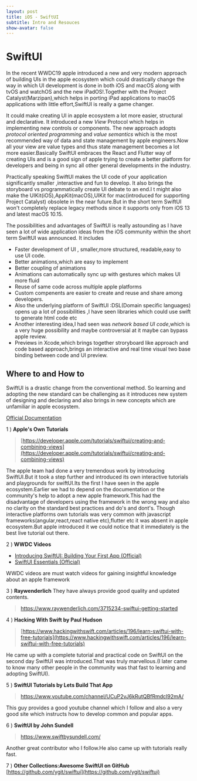 ```yaml
---
layout: post
title: iOS - SwiftUI
subtitle: Intro and Resouces
show-avatar: false
---
```

# SwiftUI
In the recent WWDC19 apple introduced a new and very modern approach of building UIs in the apple ecosystem which could drastically change the way in which UI development is done in both iOS and macOS along with tvOS and watchOS and the new iPadOS!.Together with the Project Catalyst(Marzipan),which helps in porting iPad applications to macOS applications with little effort,SwiftUI is really a game changer.

It could make creating UI in apple ecosystem a lot more easier, structural and declarative. It introduced a new *View* Protocol which helps in implementing new controls or components. The new approach adopts *protocol oriented programming* and *value semantics* which is the most recommended way of data and state management by apple engineers.Now all your view are value types and thus state management becomes a lot more easier.Basically SwiftUI embraces the React and Flutter way of creating UIs and is a good sign of apple trying to create a better platform for developers and being in sync all other general developments in the industry.

Practically speaking SwiftUI makes the UI code of your application significantly smaller ,interactive and fun to develop. It also brings the storyboard vs programmatically create  UI debate to an end.I t might also make the UIKit(iOS),AppKit(macOS),UIKit for mac(introduced for supporting Project Catalyst) obsolete in the near future.But in the short term SwiftUI won't completely replace legacy methods since it supports only from iOS 13 and latest macOS 10.15.

The possibilities and advantages of SwiftUI is really astounding as I have seen a lot of wide application ideas from the iOS community within the short term SwiftUI was announced. It includes 

 - Faster development of  UI , smaller,more structured, readable,easy to use UI code.
 - Better animations,which are easy to implement
 - Better coupling of animations
 - Animations can automatically sync up with gestures which makes UI more fluid
 - Reuse of same code across multiple apple platforms
 - Custom compenents are easier to create and reuse and share among developers.
 - Also the underlying platform of SwiftUI :DSL(Domain specific languages) opens up a lot of possibilities ,I have seen libraries which could use swift to generate html code etc
 - Another interesting idea,I had seen was *network based UI code*,which is a very huge possibility and maybe controversial at it maybe can bypass apple review.
 - Previews in Xcode,which brings together stroryboard like approach and code based approach,brings an interactive and real time visual two base binding between code and UI preview. 

## Where to and How to
SwiftUI is a drastic change from the conventional method. So learning and adopting the new standard can be challenging as it introduces new system of designing and declaring and also brings in new concepts which are unfamiliar in apple ecosystem.

[Official Documentation](https://developer.apple.com/documentation/swiftui#topics)

  1 ) **Apple's Own Tutorials**
 
> [https://developer.apple.com/tutorials/swiftui/creating-and-combining-views](https://developer.apple.com/tutorials/swiftui/creating-and-combining-views)

 The apple team had done a very tremendous work by introducing SwiftUI.But it took a step further and introduced its own interactive tutorials and playgrounds for swiftUI.Its the first I have seen in the apple ecosystem.Earlier we had to depend on the documentation or the community's help to adopt a new apple framework.This had the disadvantage of developers using the framework in the wrong way and also no clarity on the standard best practices and do's and dont's. Though interactive platforms own tutorials was very common with javascript frameworks(angular,react,react native etc),flutter etc it was absent in apple ecosystem.But apple introduced it we could notice that it immediately is the best live tutorial out there.

2 ) **WWDC Videos**

-   [Introducing SwiftUI: Building Your First App (Official)](https://developer.apple.com/videos/play/wwdc2019/204/)
-   [SwiftUI Essentials (Official)](https://developer.apple.com/videos/play/wwdc2019/216)

WWDC videos are must watch videos for gaining insightful knowledge about an apple framework

 3 ) **Raywenderlich**
 They have always provide good quality and updated contents.
 

> https://www.raywenderlich.com/3715234-swiftui-getting-started
> 

4 ) **Hacking With Swift by Paul Hudson**

> [https://www.hackingwithswift.com/articles/196/learn-swiftui-with-free-tutorials](https://www.hackingwithswift.com/articles/196/learn-swiftui-with-free-tutorials)

He came up with a complete tutorial and practical code on SwiftUI on the second day SwiftUI was introduced.That was truly marvellous.(I later came to know many other people in the community was that fast to learning and adopting SwiftUI).

5 ) **SwiftUI Tutorials by Lets Build That App**

> https://www.youtube.com/channel/UCuP2vJ6kRutQBfRmdcI92mA/

This guy provides a good youtube channel which I follow and also a very good site which instructs how to develop common and popular apps.

6 ) **SwiftUI by John Sundell**

> https://www.swiftbysundell.com/

Another great contributor who I follow.He also came up with tutorials really fast.

7 ) **Other Collections:Awesome SwiftUI on GitHub** 
[https://github.com/ygit/swiftui](https://github.com/ygit/swiftui)




 
 

